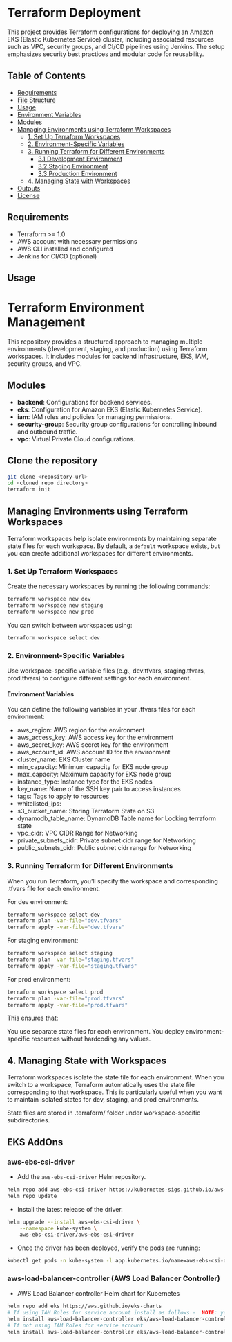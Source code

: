 
# Terraform Deployment

This project provides Terraform configurations for deploying an Amazon EKS (Elastic Kubernetes Service) cluster, including associated resources such as VPC, security groups, and CI/CD pipelines using Jenkins. The setup emphasizes security best practices and modular code for reusability.

## Table of Contents

- [Requirements](#requirements)
- [File Structure](#file-structure)
- [Usage](#usage)
- [Environment Variables](#environment-variables)
- [Modules](#modules)
- [Managing Environments using Terraform Workspaces](#managing-environments-using-terraform-workspaces)
  - [1. Set Up Terraform Workspaces](#1-set-up-terraform-workspaces)
  - [2. Environment-Specific Variables](#2-environment-specific-variables)
  - [3. Running Terraform for Different Environments](#3-running-terraform-for-different-environments)
    - [3.1 Development Environment](#31-development-environment)
    - [3.2 Staging Environment](#32-staging-environment)
    - [3.3 Production Environment](#33-production-environment)
  - [4. Managing State with Workspaces](#4-managing-state-with-workspaces)
- [Outputs](#outputs)
- [License](#license)

## Requirements

- Terraform >= 1.0
- AWS account with necessary permissions
- AWS CLI installed and configured
- Jenkins for CI/CD (optional)


## Usage

# Terraform Environment Management

This repository provides a structured approach to managing multiple environments (development, staging, and production) using Terraform workspaces. It includes modules for backend infrastructure, EKS, IAM, security groups, and VPC.


## Modules

- **backend**: Configurations for backend services.
- **eks**: Configuration for Amazon EKS (Elastic Kubernetes Service).
- **iam**: IAM roles and policies for managing permissions.
- **security-group**: Security group configurations for controlling inbound and outbound traffic.
- **vpc**: Virtual Private Cloud configurations.


## Clone the repository

```bash
git clone <repository-url>
cd <cloned repo directory>
terraform init
```

## Managing Environments using Terraform Workspaces

Terraform workspaces help isolate environments by maintaining separate state files for each workspace. By default, a `default` workspace exists, but you can create additional workspaces for different environments.

### 1. Set Up Terraform Workspaces

Create the necessary workspaces by running the following commands:

```bash
terraform workspace new dev
terraform workspace new staging
terraform workspace new prod
```

You can switch between workspaces using:

```bash
terraform workspace select dev
```

### 2. Environment-Specific Variables
Use workspace-specific variable files (e.g., dev.tfvars, staging.tfvars, prod.tfvars) to configure different settings for each environment.


#### Environment Variables
You can define the following variables in your .tfvars files for each environment:

* aws_region: AWS region for the environment
* aws_access_key: AWS access key for the environment
* aws_secret_key: AWS secret key for the environment
* aws_account_id: AWS account ID for the environment
* cluster_name: EKS Cluster name
* min_capacity: Minimum capacity for EKS node group
* max_capacity: Maximum capacity for EKS node group
* instance_type: Instance type for the EKS nodes
* key_name: Name of the SSH key pair to access instances
* tags: Tags to apply to resources
* whitelisted_ips: 
* s3_bucket_name: Storing Terraform State on S3
* dynamodb_table_name: DynamoDB Table name for Locking terraform state
* vpc_cidr: VPC CIDR Range for Networking
* private_subnets_cidr: Private subnet cidr range for Networking
* public_subnets_cidr: Public subnet cidr range for Networking


### 3. Running Terraform for Different Environments

When you run Terraform, you’ll specify the workspace and corresponding .tfvars file for each environment.

For dev environment:

```bash
terraform workspace select dev
terraform plan -var-file="dev.tfvars"
terraform apply -var-file="dev.tfvars"
```

For staging environment:
```bash
terraform workspace select staging
terraform plan -var-file="staging.tfvars"
terraform apply -var-file="staging.tfvars"
```

For prod environment:
```bash
terraform workspace select prod
terraform plan -var-file="prod.tfvars"
terraform apply -var-file="prod.tfvars"
```

This ensures that:

You use separate state files for each environment.
You deploy environment-specific resources without hardcoding any values.

## 4. Managing State with Workspaces
Terraform workspaces isolate the state file for each environment. When you switch to a workspace, Terraform automatically uses the state file corresponding to that workspace. This is particularly useful when you want to maintain isolated states for dev, staging, and prod environments.

State files are stored in .terraform/ folder under workspace-specific subdirectories.



## EKS AddOns
### aws-ebs-csi-driver
- Add the `aws-ebs-csi-driver` Helm repository.
```sh
helm repo add aws-ebs-csi-driver https://kubernetes-sigs.github.io/aws-ebs-csi-driver
helm repo update
```

- Install the latest release of the driver.
```sh
helm upgrade --install aws-ebs-csi-driver \
    --namespace kube-system \
    aws-ebs-csi-driver/aws-ebs-csi-driver
```

- Once the driver has been deployed, verify the pods are running:
```sh
kubectl get pods -n kube-system -l app.kubernetes.io/name=aws-ebs-csi-driver
```

### aws-load-balancer-controller (AWS Load Balancer Controller)
- AWS Load Balancer controller Helm chart for Kubernetes
```sh
helm repo add eks https://aws.github.io/eks-charts
# If using IAM Roles for service account install as follows -  NOTE: you need to specify both of the chart values `serviceAccount.create=false` and `serviceAccount.name=aws-load-balancer-controller`
helm install aws-load-balancer-controller eks/aws-load-balancer-controller --set clusterName=my-cluster -n kube-system --set serviceAccount.create=false --set serviceAccount.name=aws-load-balancer-controller
# If not using IAM Roles for service account
helm install aws-load-balancer-controller eks/aws-load-balancer-controller --set clusterName=hub -n kube-system
```
